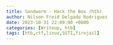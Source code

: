 ```yaml
---
title: Sandworm - Hack the Box (htb)
author: Nilson Freid Delgado Rodriguez
date: 2023-10-31 22:09:00 +0800
categories: [Writeup, htb]
tags: [htb,ctf,linux,SSTI,firejail]
---
```



